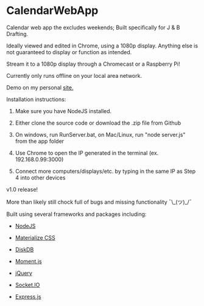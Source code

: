 # CalendarWebApp

Calendar web app the excludes weekends; Built specifically for J & B Drafting.

Ideally viewed and edited in Chrome, using a 1080p display. Anything else is not guaranteed to display or function as intended.

Stream it to a 1080p display through a Chromecast or a Raspberry Pi!

Currently only runs offline on your local area network.

Demo on my personal [site.](https://calendar.aidanvanleuven.com)

Installation instructions:

1. Make sure you have NodeJS installed.

2. Either clone the source code or download the .zip file from Github

3. On windows, run RunServer.bat, on Mac/Linux, run "node server.js" from the app folder

4. Use Chrome to open the IP generated in the terminal (ex. 192.168.0.99:3000)

5. Connect more computers/displays/etc. by typing in the same IP as Step 4 into other devices

v1.0 release!

More than likely still chock full of bugs and missing functionality ¯\\\_(ツ)\_/¯

Built using several frameworks and packages including:

- [NodeJS](https://nodejs.org/)

- [Materialize CSS](http://materializecss.com/)

- [DiskDB](https://github.com/arvindr21/diskDB)

- [Moment.js](http://momentjs.com/)

- [jQuery](https://jquery.com/)

- [Socket.IO](http://socket.io/)

- [Express.js](https://expressjs.com/)
